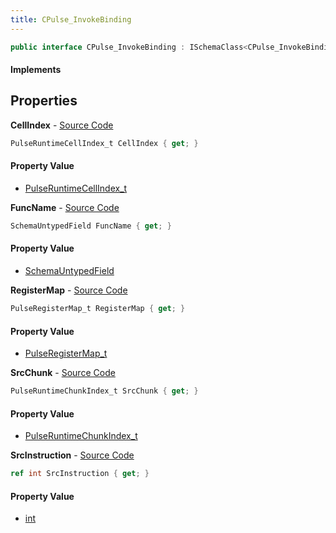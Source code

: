 ```yaml
---
title: CPulse_InvokeBinding
---
```


```csharp
public interface CPulse_InvokeBinding : ISchemaClass<CPulse_InvokeBinding>, ISchemaField, ISchemaClass, INativeHandle
```

#### Implements

## Properties

**CellIndex** - [Source Code](https://github.com/swiftly-solution/swiftlys2/blob/master/managed/src/SwiftlyS2.Generated/Schemas/Interfaces/CPulse_InvokeBinding.cs#L21)

```csharp
PulseRuntimeCellIndex_t CellIndex { get; }
```

#### Property Value

- [PulseRuntimeCellIndex_t](/docs/api/shared/schemadefinitions/pulseruntimecellindex_t)

**FuncName** - [Source Code](https://github.com/swiftly-solution/swiftlys2/blob/master/managed/src/SwiftlyS2.Generated/Schemas/Interfaces/CPulse_InvokeBinding.cs#L19)

```csharp
SchemaUntypedField FuncName { get; }
```

#### Property Value

- [SchemaUntypedField](/docs/api/shared/schemas/schemauntypedfield)

**RegisterMap** - [Source Code](https://github.com/swiftly-solution/swiftlys2/blob/master/managed/src/SwiftlyS2.Generated/Schemas/Interfaces/CPulse_InvokeBinding.cs#L16)

```csharp
PulseRegisterMap_t RegisterMap { get; }
```

#### Property Value

- [PulseRegisterMap_t](/docs/api/shared/schemadefinitions/pulseregistermap_t)

**SrcChunk** - [Source Code](https://github.com/swiftly-solution/swiftlys2/blob/master/managed/src/SwiftlyS2.Generated/Schemas/Interfaces/CPulse_InvokeBinding.cs#L23)

```csharp
PulseRuntimeChunkIndex_t SrcChunk { get; }
```

#### Property Value

- [PulseRuntimeChunkIndex_t](/docs/api/shared/schemadefinitions/pulseruntimechunkindex_t)

**SrcInstruction** - [Source Code](https://github.com/swiftly-solution/swiftlys2/blob/master/managed/src/SwiftlyS2.Generated/Schemas/Interfaces/CPulse_InvokeBinding.cs#L25)

```csharp
ref int SrcInstruction { get; }
```

#### Property Value

- [int](https://learn.microsoft.com/dotnet/api/system.int32)

